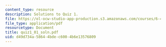 ```yaml
---
content_type: resource
description: Solutions to Quiz 1.
file: https://ol-ocw-studio-app-production.s3.amazonaws.com/courses/6-450-principles-of-digital-communications-i-fall-2006/d49d734a58644bdec6004b6e13576809_quiz1_01_soln.pdf
file_type: application/pdf
resourcetype: Document
title: quiz1_01_soln.pdf
uid: d49d734a-5864-4bde-c600-4b6e13576809
---
```

